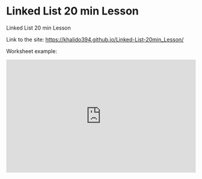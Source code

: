 # Linked List 20 min Lesson
Linked List 20 min Lesson

Link to the site: https://khalido394.github.io/Linked-List-20min_Lesson/

Worksheet example:
<iframe height="300px" width="100%" src="https://repl.it/repls/SimpleSnoopyDrupal?lite=true" scrolling="no" frameborder="no" allowtransparency="true" allowfullscreen="true" sandbox="allow-forms allow-pointer-lock allow-popups allow-same-origin allow-scripts allow-modals"></iframe>
